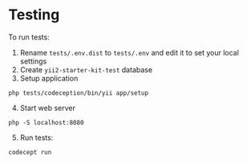 # Testing

To run tests:
1. Rename ``tests/.env.dist`` to ``tests/.env`` and edit it to set your local settings
2. Create ``yii2-starter-kit-test`` database
3. Setup application
```
php tests/codeception/bin/yii app/setup
```
4. Start web server
```
php -S localhost:8080
```
5. Run tests:
```
codecept run
```